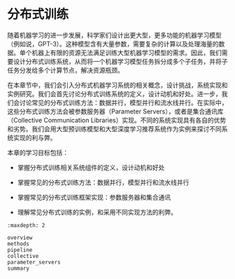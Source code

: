 # 分布式训练

随着机器学习的进一步发展，科学家们设计出更大型，更多功能的机器学习模型（例如说，GPT-3）。这种模型含有大量参数，需要复杂的计算以及处理海量的数据。单个机器上有限的资源无法满足训练大型机器学习模型的需求。因此，我们需要设计分布式训练系统，从而将一个机器学习模型任务拆分成多个子任务，并将子任务分发给多个计算节点，解决资源瓶颈。

在本章节中，我们会引入分布式机器学习系统的相关概念，设计挑战，系统实现和实例研究。我们会首先讨论分布式训练系统的定义，设计动机和好处。进一步，我们会讨论常见的分布式训练方法：数据并行，模型并行和流水线并行。在实际中，这些分布式训练方法会被参数服务器（Parameter
Servers），或者是集合通讯库（Collective Communication
Libraries）实现。不同的系统实现具有各自的优势和劣势。我们会用大型预训练模型和大型深度学习推荐系统作为实例来探讨不同系统实现的利与弊。

本章的学习目标包括：

-   掌握分布式训练相关系统组件的定义，设计动机和好处

-   掌握常见的分布式训练方法：数据并行，模型并行和流水线并行

-   掌握常见的分布式训练框架实现：参数服务器和集合通讯

-   理解常见分布式训练的实例，和采用不同实现方法的利弊。


```toc
:maxdepth: 2

overview
methods
pipeline
collective
parameter_servers
summary
```